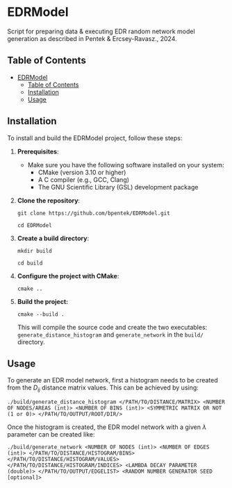 # EDRModel

Script for preparing data & executing EDR random network model generation as described in Pentek & Ercsey-Ravasz., 2024.

## Table of Contents
- [EDRModel](#edrmodel)
  - [Table of Contents](#table-of-contents)
  - [Installation](#installation)
  - [Usage](#usage)

## Installation

To install and build the EDRModel project, follow these steps:

1. **Prerequisites**:
   
   - Make sure you have the following software installed on your system:
     - CMake (version 3.10 or higher)
     - A C compiler (e.g., GCC, Clang)
     - The GNU Scientific Library (GSL) development package

2. **Clone the repository**:
   
   `git clone https://github.com/bpentek/EDRModel.git`

   `cd EDRModel`

3. **Create a build directory**:
   
   `mkdir build`

    `cd build`

4. **Configure the project with CMake**:
   
    `cmake ..`

5. **Build the project:**
   
   `cmake --build .`

   This will compile the source code and create the two executables: `generate_distance_histogram` and `generate_network` in the `build/` directory. 

## Usage

To generate an EDR model network, first a histogram needs to be created from the $D_{ij}$ distance matrix values. This can be achieved by using:

`./build/generate_distance_histogram </PATH/TO/DISTANCE/MATRIX> <NUMBER OF NODES/AREAS (int)> <NUMBER OF BINS (int)> <SYMMETRIC MATRIX OR NOT (1 or 0)> </PATH/TO/OUTPUT/ROOT/DIR/>`

Once the histogram is created, the EDR model network with a given $\lambda$ parameter can be created like:

`./build/generate_network <NUMBER OF NODES (int)> <NUMBER OF EDGES (int)> </PATH/TO/DISTANCE/HISTOGRAM/BINS> </PATH/TO/DISTANCE/HISTOGRAM/VALUES> </PATH/TO/DISTANCE/HISTOGRAM/INDICES> <LAMBDA DECAY PARAMETER (double)> </PATH/TO/OUTPUT/EDGELIST> <RANDOM NUMBER GENERATOR SEED [optional]>` 